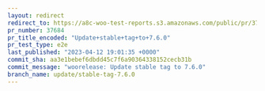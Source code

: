 ```yaml
---
layout: redirect
redirect_to: https://a8c-woo-test-reports.s3.amazonaws.com/public/pr/37684/e2e/index.html
pr_number: 37684
pr_title_encoded: "Update+stable+tag+to+7.6.0"
pr_test_type: e2e
last_published: "2023-04-12 19:01:35 +0000"
commit_sha: aa3e1bebef6dbdd45c7f6a90364338152cecb31b
commit_message: "woorelease: Update stable tag to 7.6.0"
branch_name: update/stable-tag-7.6.0
---
```

